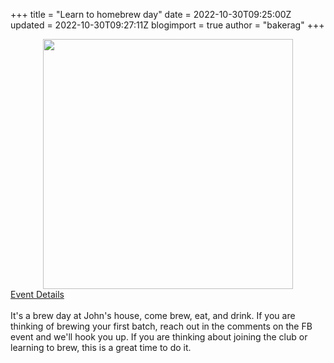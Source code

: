 +++
title = "Learn to homebrew day"
date = 2022-10-30T09:25:00Z
updated = 2022-10-30T09:27:11Z
blogimport = true 
author = "bakerag"
+++

<div class="separator" style="clear: both; text-align: center;">
  <a href="https://lh3.googleusercontent.com/-yi09DUAwkE8/Y16lbVkS1KI/AAAAAAABaB4/6RC9Wn2o3bAwuCknL3gtIOjVSTkvr7PLQCNcBGAsYHQ/s1600/1667147114791335-0.png" imageanchor="1" style="margin-left: 1em; margin-right: 1em;">
    <img border="0" src="https://lh3.googleusercontent.com/-yi09DUAwkE8/Y16lbVkS1KI/AAAAAAABaB4/6RC9Wn2o3bAwuCknL3gtIOjVSTkvr7PLQCNcBGAsYHQ/s1600/1667147114791335-0.png" width="400">
  </a>
</div><a href="https://facebook.com/events/s/learn-to-brew-day-brew-day/3275407219385995/">Event Details</a><div><br></div><div>It's a brew day at John's house, come brew, eat, and drink. If you are thinking of brewing your first batch, reach out in the comments on the FB event and we'll hook you up. If you are thinking about joining the club or learning to brew, this is a great time to do it.</div>
